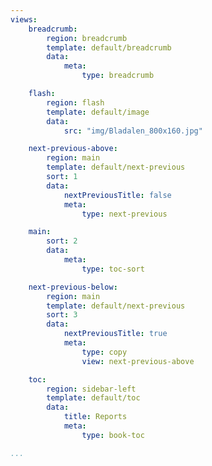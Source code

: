 ```yaml
---
views:
    breadcrumb:
        region: breadcrumb
        template: default/breadcrumb
        data:
            meta:
                type: breadcrumb

    flash:
        region: flash
        template: default/image
        data:
            src: "img/Bladalen_800x160.jpg"

    next-previous-above:
        region: main
        template: default/next-previous
        sort: 1
        data:
            nextPreviousTitle: false
            meta:
                type: next-previous

    main:
        sort: 2
        data:
            meta:
                type: toc-sort

    next-previous-below:
        region: main
        template: default/next-previous
        sort: 3
        data:
            nextPreviousTitle: true
            meta:
                type: copy
                view: next-previous-above

    toc:
        region: sidebar-left
        template: default/toc
        data:
            title: Reports
            meta:
                type: book-toc

...
```

